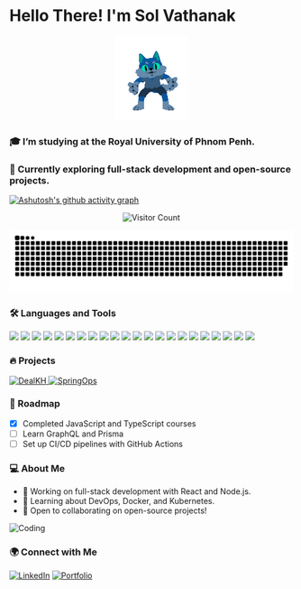 # Hello There! I'm Sol Vathanak

<p align="center">
  <img src="https://github.com/VathanakSol/VathanakSol/blob/main/Animation.gif?raw=true" />
</p>

### 🎓 I’m studying at the Royal University of Phnom Penh.
### 🚀 Currently exploring full-stack development and open-source projects.

[![Ashutosh's github activity graph](https://github-readme-activity-graph.cyclic.app/graph?username=VathanakSol&theme=react-dark)](https://github.com/ashutosh00710/github-readme-activity-graph)

<p align="center"> 
  <img src="https://komarev.com/ghpvc/?username=VathanakSol&color=blue" alt="Visitor Count" /> 
</p>

<a href="#"><img src="contributions.svg"></a>

### 🛠 Languages and Tools
<p align="left">
  <img src="https://img.shields.io/badge/C-A8B9CC?style=for-the-badge&logo=c&logoColor=white" />
  <img src="https://img.shields.io/badge/C++-00599C?style=for-the-badge&logo=c%2B%2B&logoColor=white" />
  <img src="https://img.shields.io/badge/Python-3776AB?style=for-the-badge&logo=python&logoColor=white" />
  <img src="https://img.shields.io/badge/Java-007396?style=for-the-badge&logo=java&logoColor=white" />
  <img src="https://img.shields.io/badge/C%23-239120?style=for-the-badge&logo=c-sharp&logoColor=white" />
  <img src="https://img.shields.io/badge/.NET-512BD4?style=for-the-badge&logo=dotnet&logoColor=white" />
  <img src="https://img.shields.io/badge/HTML5-E34F26?style=for-the-badge&logo=html5&logoColor=white" />
  <img src="https://img.shields.io/badge/CSS3-1572B6?style=for-the-badge&logo=css3&logoColor=white" />
  <img src="https://img.shields.io/badge/JavaScript-F7DF1E?style=for-the-badge&logo=javascript&logoColor=black" />
  <img src="https://img.shields.io/badge/jQuery-0769AD?style=for-the-badge&logo=jquery&logoColor=white" />
  <img src="https://img.shields.io/badge/Bootstrap-563D7C?style=for-the-badge&logo=bootstrap&logoColor=white" />
  <img src="https://img.shields.io/badge/Tailwind_CSS-38B2AC?style=for-the-badge&logo=tailwind-css&logoColor=white" />
  <img src="https://img.shields.io/badge/PHP-777BB4?style=for-the-badge&logo=php&logoColor=white" />
  <img src="https://img.shields.io/badge/Laravel-FF2D20?style=for-the-badge&logo=laravel&logoColor=white" />
  <img src="https://img.shields.io/badge/SQL_Server-CC2927?style=for-the-badge&logo=microsoft-sql-server&logoColor=white" />
  <img src="https://img.shields.io/badge/MySQL-4479A1?style=for-the-badge&logo=mysql&logoColor=white" />
  <img src="https://img.shields.io/badge/PostgreSQL-336791?style=for-the-badge&logo=postgresql&logoColor=white" />
  <img src="https://img.shields.io/badge/Git-F05032?style=for-the-badge&logo=git&logoColor=white" />
  <img src="https://img.shields.io/badge/Spring_Boot-6DB33F?style=for-the-badge&logo=spring-boot&logoColor=white" />
  <img src="https://img.shields.io/badge/Docker-2496ED?style=for-the-badge&logo=docker&logoColor=white" />
  <img src="https://img.shields.io/badge/Jenkins-D24939?style=for-the-badge&logo=jenkins&logoColor=white" />
  <img src="https://img.shields.io/badge/Kubernetes-326CE5?style=for-the-badge&logo=kubernetes&logoColor=white" />
</p>


### 🔥 Projects
<p align="left">
  <a href="https://dealkh.istad.co">
    <img src="https://img.shields.io/badge/-DealKH-000?style=for-the-badge&logo=github&logoColor=white" alt="DealKH" />
  </a>
  <a href="http://spring-ops2.psa-khmer.world">
    <img src="https://img.shields.io/badge/-SpringOps-000?style=for-the-badge&logo=github&logoColor=white" alt="SpringOps" />
  </a>
</p>

### 📅 Roadmap
- [x] Completed JavaScript and TypeScript courses
- [ ] Learn GraphQL and Prisma
- [ ] Set up CI/CD pipelines with GitHub Actions

### 💻 About Me
- 🔭 Working on full-stack development with React and Node.js.
- 🌱 Learning about DevOps, Docker, and Kubernetes.
- 👯 Open to collaborating on open-source projects!

![Coding](https://media.giphy.com/media/26tn33aiTi1jkl6H6/giphy.gif)

### 🌍 Connect with Me
[![LinkedIn](https://img.shields.io/badge/-LinkedIn-blue?style=for-the-badge&logo=linkedin)](https://www.linkedin.com/in/vathanaksol)
[![Portfolio](https://img.shields.io/badge/-Portfolio-black?style=for-the-badge&logo=web&logoColor=white)](https://naktech.pro)
